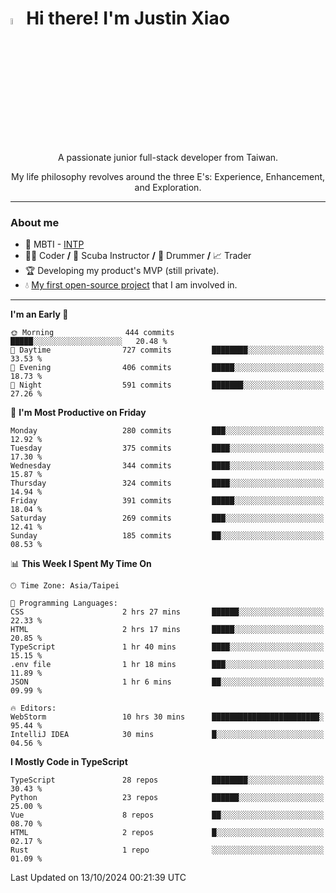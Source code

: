 # <img src="https://media.giphy.com/media/hvRJCLFzcasrR4ia7z/giphy.gif" width="5%">Hi there! I'm Justin Xiao
<p align="center">A passionate junior full-stack developer from Taiwan.  </p>
<p align="center">My life philosophy revolves around the three E's: Experience, Enhancement, and Exploration.</p>

---
### About me
- 👀 MBTI - [INTP](https://www.16personalities.com/intp-personality)
- 👨‍💻 Coder **/** 🤿 Scuba Instructor **/** 🥁 Drummer **/** 📈 Trader
- 🏆 Developing my product's MVP (still private).
- 💧 [My first open-source project](https://github.com/Game-as-a-Service/Game-Lobby-Web) that I am involved in.

---
<!--START_SECTION:waka-->
**I'm an Early 🐤** 

```text
🌞 Morning                444 commits         █████░░░░░░░░░░░░░░░░░░░░   20.48 % 
🌆 Daytime                727 commits         ████████░░░░░░░░░░░░░░░░░   33.53 % 
🌃 Evening                406 commits         █████░░░░░░░░░░░░░░░░░░░░   18.73 % 
🌙 Night                  591 commits         ███████░░░░░░░░░░░░░░░░░░   27.26 % 
```
📅 **I'm Most Productive on Friday** 

```text
Monday                   280 commits         ███░░░░░░░░░░░░░░░░░░░░░░   12.92 % 
Tuesday                  375 commits         ████░░░░░░░░░░░░░░░░░░░░░   17.30 % 
Wednesday                344 commits         ████░░░░░░░░░░░░░░░░░░░░░   15.87 % 
Thursday                 324 commits         ████░░░░░░░░░░░░░░░░░░░░░   14.94 % 
Friday                   391 commits         █████░░░░░░░░░░░░░░░░░░░░   18.04 % 
Saturday                 269 commits         ███░░░░░░░░░░░░░░░░░░░░░░   12.41 % 
Sunday                   185 commits         ██░░░░░░░░░░░░░░░░░░░░░░░   08.53 % 
```


📊 **This Week I Spent My Time On** 

```text
🕑︎ Time Zone: Asia/Taipei

💬 Programming Languages: 
CSS                      2 hrs 27 mins       ██████░░░░░░░░░░░░░░░░░░░   22.33 % 
HTML                     2 hrs 17 mins       █████░░░░░░░░░░░░░░░░░░░░   20.85 % 
TypeScript               1 hr 40 mins        ████░░░░░░░░░░░░░░░░░░░░░   15.15 % 
.env file                1 hr 18 mins        ███░░░░░░░░░░░░░░░░░░░░░░   11.89 % 
JSON                     1 hr 6 mins         ██░░░░░░░░░░░░░░░░░░░░░░░   09.99 % 

🔥 Editors: 
WebStorm                 10 hrs 30 mins      ████████████████████████░   95.44 % 
IntelliJ IDEA            30 mins             █░░░░░░░░░░░░░░░░░░░░░░░░   04.56 % 
```

**I Mostly Code in TypeScript** 

```text
TypeScript               28 repos            ████████░░░░░░░░░░░░░░░░░   30.43 % 
Python                   23 repos            ██████░░░░░░░░░░░░░░░░░░░   25.00 % 
Vue                      8 repos             ██░░░░░░░░░░░░░░░░░░░░░░░   08.70 % 
HTML                     2 repos             █░░░░░░░░░░░░░░░░░░░░░░░░   02.17 % 
Rust                     1 repo              ░░░░░░░░░░░░░░░░░░░░░░░░░   01.09 % 
```




 Last Updated on 13/10/2024 00:21:39 UTC
<!--END_SECTION:waka-->
